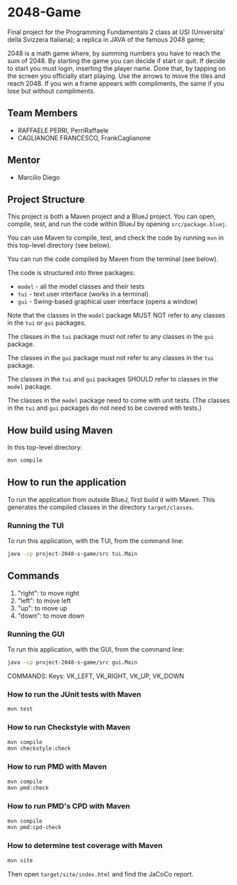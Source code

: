 # 2048-Game

Final project for the Programming Fundamentals 2 class at USI (Universita' della Svizzera Italiana); a replica in JAVA of the famous 2048 game;

2048 is a math game where, by summing numbers you have to reach the sum of 2048.
By starting the game you can decide if start or quit.
If decide to start you must login, inserting the player name.
Done that, by tapping on the screen you officially start playing.
Use the arrows to move the tiles and reach 2048.
If you win a frame appears with compliments, the same if you lose but without compliments.

## Team Members
* RAFFAELE PERRI, PerriRaffaele
* CAGLIANONE FRANCESCO, FrankCaglianone

## Mentor
* Marcilio Diego

## Project Structure
This project is both a Maven project and a BlueJ project.
You can open, compile, test, and run the code within BlueJ
by opening `src/package.bluej`.

You can use Maven to compile, test, and check the code
by running `mvn` in this top-level directory (see below).

You can run the code compiled by Maven from the terminal (see below).

The code is structured into three packages:

* `model` - all the model classes and their tests
* `tui` - text user interface (works in a terminal)
* `gui` - Swing-based graphical user interface (opens a window)

Note that the classes in the `model` package MUST NOT refer to any
classes in the `tui` or `gui` packages.

The classes in the `tui` package must not refer to any classes in the `gui` package.

The classes in the `gui` package must not refer to any classes in the `tui` package.

The classes in the `tui` and `gui` packages SHOULD refer to classes in the `model` package.

The classes in the `model` package need to come with unit tests.
(The classes in the `tui` and `gui` packages do not need to be covered with tests.)

## How build using Maven
In this top-level directory:

```bash
mvn compile
```

## How to run the application
To run the application from outside BlueJ, first build it with Maven.
This generates the compiled classes in the directory `target/classes`.

### Running the TUI
To run this application, with the TUI, from the command line:

```bash
java -cp project-2048-s-game/src tui.Main
```

## Commands
1. "right": to move right
2. "left": to move left
3. "up": to move up
4. "down": to move down

### Running the GUI
To run this application, with the GUI, from the command line:

```bash
java -cp project-2048-s-game/src gui.Main 

```

COMMANDS:
Keys: VK_LEFT, VK_RIGHT, VK_UP, VK_DOWN

### How to run the JUnit tests with Maven

```bash
mvn test
```

### How to run Checkstyle with Maven

```bash
mvn compile
mvn checkstyle:check
```

### How to run PMD with Maven

```bash
mvn compile
mvn pmd:check
```

### How to run PMD's CPD with Maven

```bash
mvn compile
mvn pmd:cpd-check
```

### How to determine test coverage with Maven

```bash
mvn site
```

Then open `target/site/index.html` and find the JaCoCo report.



